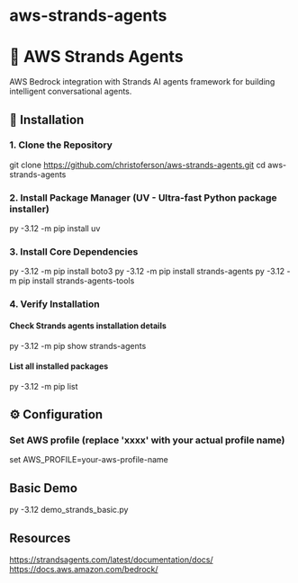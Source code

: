 # aws-strands-agents

# 🤖 AWS Strands Agents

AWS Bedrock integration with Strands AI agents framework for building intelligent conversational agents.

## 🚀 Installation

### 1. Clone the Repository
git clone https://github.com/christoferson/aws-strands-agents.git
cd aws-strands-agents

### 2. Install Package Manager (UV - Ultra-fast Python package installer)
py -3.12 -m pip install uv

### 3. Install Core Dependencies

py -3.12 -m pip install boto3
py -3.12 -m pip install strands-agents
py -3.12 -m pip install strands-agents-tools

### 4. Verify Installation

#### Check Strands agents installation details
py -3.12 -m pip show strands-agents

#### List all installed packages
py -3.12 -m pip list

## ⚙️ Configuration

### Set AWS profile (replace 'xxxx' with your actual profile name)
set AWS_PROFILE=your-aws-profile-name

## Basic Demo
py -3.12 demo_strands_basic.py


## Resources
https://strandsagents.com/latest/documentation/docs/
https://docs.aws.amazon.com/bedrock/
